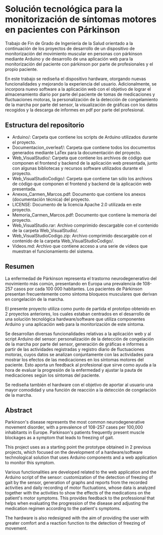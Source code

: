 # Solución tecnológica para la monitorización de síntomas motores en pacientes con Párkinson

Trabajo de Fin de Grado de Ingeniería de la Salud orientado a la continuación de los proyectos de desarrollo de un dispositivo de monitorización del movimiento muscular en personas con párkinson mediante Arduino y de desarrollo de una aplicación web para la monitorización del paciente con párkinson por parte de profesionales y el propio paciente. 

En este trabajo se rediseña el dispositivo hardware, otorgando nuevas funcionalidades y mejorando la experiencia del usuario. Adicionalmente, se incorpora nuevo software a la aplicación web con el objetivo de lograr el almacenamiento diario por parte del paciente de tomas de medicaciones y fluctuaciones motoras, la personalización de la detección de congelamiento de la marcha por parte del sensor, la visualización de gráficas con los datos recogidos y la descarga de informes en pdf por parte del profesional.
## Estructura del repositorio
- Arduino/: Carpeta que contiene los scripts de Arduino utilizados durante el proyecto.
- Documentacion_overleaf/: Carpeta que contiene todos los documentos generados mediante LaTex para la documentación del proyecto.
- Web_VisualStudio/: Carpeta que contiene los archivos de código que componen el frontend y backend de la aplicación web presentada, junto con algunas bibliotecas y recursos software utilizados durante el proyecto.
- Web_VisualStudioCodigo/: Carpeta que contiene tan sólo los archivos de código que componen el frontend y backend de la aplicación web presentada.
- Anexos_Carmen_Marcos.pdf: Documento que contiene los anexos (documentación técnica) del proyecto.
- LICENSE: Documento de la licencia Apache 2.0 utilizada en este proyecto.
- Memoria_Carmen_Marcos.pdf: Documento que contiene la memoria del proyecto.
- Web_VisualStudio.rar: Archivo comprimido descargable con el contenido de la carpeta Web_VisualStudio/.
- Web_VisualStudioCodigo.zip: Archivo comprimido descargable con el contenido de la carpeta Web_VisualStudioCodigo/.
- Videos.md: Archivo que contiene acceso a una serie de vídeos que muestran el funcionamiento del sistema.
## Resumen 
La enfermedad de Párkinson representa el trastorno neurodegenerativo del movimiento más común, presentando en Europa una prevalencia de 108-257 casos por cada 100 000 habitantes. Los pacientes de Párkinson presentan frecuentemente como síntoma bloqueos musculares que derivan en congelación de la marcha.

El presente proyecto utiliza como punto de partida el prototipo obtenido en 2 proyectos anteriores, los cuales estaban centrados en el desarrollo de una solución tecnológica hardware/software que utiliza componentes Arduino y una aplicación web para la monitorización de este síntoma. 

Se desarrollan diversas funcionalidades relativas a la aplicación web y al script Arduino del sensor: personalización de la detección de congelación de la marcha por parte del sensor, generación de gráficas e informes a partir de las actividades registradas y registro diario de fluctuaciones motoras, cuyos datos se analizan conjuntamente con las actividades para mostrar los efectos de las medicaciones en los síntomas motores del paciente. Esto aporta un feedback al profesional que sirve como ayuda a la hora de evaluar la progresión de la enfermedad y ajustar la pauta de medicaciones según los síntomas del paciente.

Se rediseña también el hardware con el objetivo de aportar al usuario una mayor comodidad y una función de reacción a la detección de congelación de la marcha.
## Abstract
Parkinson's disease represents the most common neurodegenerative movement disorder, with a prevalence of 108-257 cases per 100,000 inhabitants in Europe. Parkinson's patients frequently present muscle blockages as a symptom that leads to freezing of gait.

This project uses as a starting point the prototype obtained in 2 previous projects, which focused on the development of a hardware/software technological solution that uses Arduino components and a web application to monitor this symptom.

Various functionalities are developed related to the web application and the Arduino script of the sensor: customization of the detection of freezing of gait by the sensor, generation of graphs and reports from the recorded activities and daily recording of motor fluctuations, whose data is analyzed together with the activities to show the effects of the medications on the patient's motor symptoms. This provides feedback to the professional that helps when evaluating the progression of the disease and adjusting the medication regimen according to the patient's symptoms.

The hardware is also redesigned with the aim of providing the user with greater comfort and a reaction function to the detection of freezing of movement.
